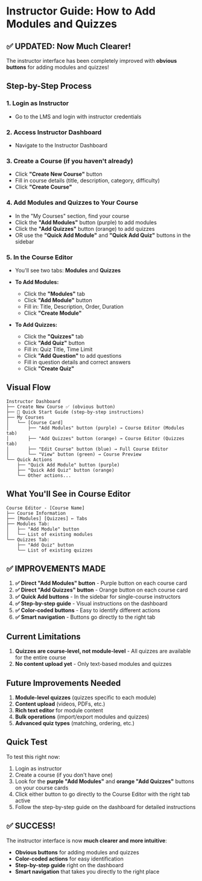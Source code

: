# Instructor Guide: How to Add Modules and Quizzes

## ✅ **UPDATED: Now Much Clearer!**

The instructor interface has been completely improved with **obvious buttons** for adding modules and quizzes!

## Step-by-Step Process

### 1. **Login as Instructor**
   - Go to the LMS and login with instructor credentials

### 2. **Access Instructor Dashboard**
   - Navigate to the Instructor Dashboard

### 3. **Create a Course (if you haven't already)**
   - Click **"Create New Course"** button
   - Fill in course details (title, description, category, difficulty)
   - Click **"Create Course"**

### 4. **Add Modules and Quizzes to Your Course**
   - In the "My Courses" section, find your course
   - Click the **"Add Modules"** button (purple) to add modules
   - Click the **"Add Quizzes"** button (orange) to add quizzes
   - OR use the **"Quick Add Module"** and **"Quick Add Quiz"** buttons in the sidebar

### 5. **In the Course Editor**
   - You'll see two tabs: **Modules** and **Quizzes**
   - **To Add Modules:**
     - Click the **"Modules"** tab
     - Click **"Add Module"** button
     - Fill in: Title, Description, Order, Duration
     - Click **"Create Module"**
   
   - **To Add Quizzes:**
     - Click the **"Quizzes"** tab
     - Click **"Add Quiz"** button
     - Fill in: Quiz Title, Time Limit
     - Click **"Add Question"** to add questions
     - Fill in question details and correct answers
     - Click **"Create Quiz"**

## Visual Flow

```
Instructor Dashboard
├── Create New Course ✅ (obvious button)
├── 🚀 Quick Start Guide (step-by-step instructions)
├── My Courses
│   └── [Course Card]
│       ├── "Add Modules" button (purple) → Course Editor (Modules tab)
│       ├── "Add Quizzes" button (orange) → Course Editor (Quizzes tab)
│       ├── "Edit Course" button (blue) → Full Course Editor
│       └── "View" button (green) → Course Preview
└── Quick Actions
    ├── "Quick Add Module" button (purple)
    ├── "Quick Add Quiz" button (orange)
    └── Other actions...
```

## What You'll See in Course Editor

```
Course Editor - [Course Name]
├── Course Information
├── [Modules] [Quizzes] ← Tabs
├── Modules Tab:
│   ├── "Add Module" button
│   └── List of existing modules
└── Quizzes Tab:
    ├── "Add Quiz" button
    └── List of existing quizzes
```

## ✅ **IMPROVEMENTS MADE**

1. **✅ Direct "Add Modules" button** - Purple button on each course card
2. **✅ Direct "Add Quizzes" button** - Orange button on each course card  
3. **✅ Quick Add buttons** - In the sidebar for single-course instructors
4. **✅ Step-by-step guide** - Visual instructions on the dashboard
5. **✅ Color-coded buttons** - Easy to identify different actions
6. **✅ Smart navigation** - Buttons go directly to the right tab

## Current Limitations

1. **Quizzes are course-level, not module-level** - All quizzes are available for the entire course
2. **No content upload yet** - Only text-based modules and quizzes

## Future Improvements Needed

1. **Module-level quizzes** (quizzes specific to each module)
2. **Content upload** (videos, PDFs, etc.)
3. **Rich text editor** for module content
4. **Bulk operations** (import/export modules and quizzes)
5. **Advanced quiz types** (matching, ordering, etc.)

## Quick Test

To test this right now:
1. Login as instructor
2. Create a course (if you don't have one)
3. Look for the **purple "Add Modules"** and **orange "Add Quizzes"** buttons on your course cards
4. Click either button to go directly to the Course Editor with the right tab active
5. Follow the step-by-step guide on the dashboard for detailed instructions

## ✅ **SUCCESS!**

The instructor interface is now **much clearer and more intuitive**:
- **Obvious buttons** for adding modules and quizzes
- **Color-coded actions** for easy identification
- **Step-by-step guide** right on the dashboard
- **Smart navigation** that takes you directly to the right place 
